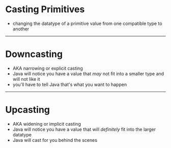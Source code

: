# Casting Primitives
- changing the datatype of a primitive value from one compatible type to another

---

# Downcasting
- AKA narrowing or explicit casting
- Java will notice you have a value that *may* not fit into a smaller type and will not like it
- you'll have to tell Java that's what you want to happen

---

# Upcasting
- AKA widening or implicit casting
- Java will notice you have a value that will *definitely* fit into the larger datatype
- Java will cast for you behind the scenes
